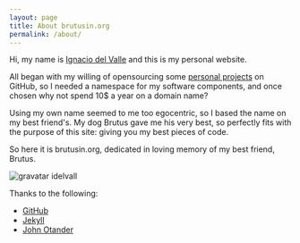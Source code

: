 ```yaml
---
layout: page
title: About brutusin.org
permalink: /about/
---
```

Hi, my name is [Ignacio del Valle](https://es.gravatar.com/idelvall) and this is my personal website.

All began with my willing of opensourcing some [personal projects](https://github.com/brutusin) on GitHub, so I needed a namespace for my software components, and once chosen why not spend 10$ a year on a domain name?

Using my own name seemed to me too egocentric, so I based the name on my best friend's. My dog Brutus gave me his very best, so perfectly fits with the purpose of this site: giving you my best pieces of code.

So here it is brutusin.org, dedicated in loving memory of my best friend, Brutus.

![gravatar idelvall](https://secure.gravatar.com/userimage/78983746/66c69343b63e8e97d135a368f31e97d7?size=100px)


Thanks to the following:

* [GitHub](https://github.com)
* [Jekyll](http://jekyllrb.com)
* [John Otander](http://johnotander.com)
